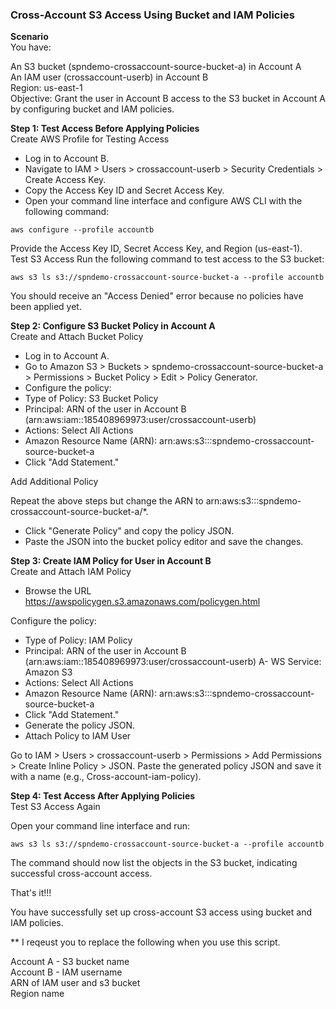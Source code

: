 ### Cross-Account S3 Access Using Bucket and IAM Policies 

**Scenario**  
You have:

An S3 bucket (spndemo-crossaccount-source-bucket-a) in Account A  
An IAM user (crossaccount-userb) in Account B  
Region: us-east-1  
Objective: Grant the user in Account B access to the S3 bucket in Account A by configuring bucket and IAM policies.  

**Step 1: Test Access Before Applying Policies**  
Create AWS Profile for Testing Access

- Log in to Account B.
- Navigate to IAM > Users > crossaccount-userb > Security Credentials > Create Access Key.
- Copy the Access Key ID and Secret Access Key.
- Open your command line interface and configure AWS CLI with the following command:
```
aws configure --profile accountb
```  
Provide the Access Key ID, Secret Access Key, and Region (us-east-1).  
Test S3 Access
Run the following command to test access to the S3 bucket:

```
aws s3 ls s3://spndemo-crossaccount-source-bucket-a --profile accountb
```
You should receive an "Access Denied" error because no policies have been applied yet.  

**Step 2: Configure S3 Bucket Policy in Account A**  
Create and Attach Bucket Policy  

- Log in to Account A.
- Go to Amazon S3 > Buckets > spndemo-crossaccount-source-bucket-a > Permissions > Bucket Policy > Edit > Policy Generator.
- Configure the policy:
- Type of Policy: S3 Bucket Policy
- Principal: ARN of the user in Account B (arn:aws:iam::185408969973:user/crossaccount-userb)
- Actions: Select All Actions
- Amazon Resource Name (ARN): arn:aws:s3:::spndemo-crossaccount-source-bucket-a
- Click "Add Statement."  

Add Additional Policy

Repeat the above steps but change the ARN to arn:aws:s3:::spndemo-crossaccount-source-bucket-a/*.

- Click "Generate Policy" and copy the policy JSON.  
- Paste the JSON into the bucket policy editor and save the changes.

**Step 3: Create IAM Policy for User in Account B**  
Create and Attach IAM Policy

- Browse the URL https://awspolicygen.s3.amazonaws.com/policygen.html

Configure the policy:

- Type of Policy: IAM Policy
- Principal: ARN of the user in Account B (arn:aws:iam::185408969973:user/crossaccount-userb)
A- WS Service: Amazon S3
- Actions: Select All Actions
- Amazon Resource Name (ARN): arn:aws:s3:::spndemo-crossaccount-source-bucket-a
- Click "Add Statement."
- Generate the policy JSON.
- Attach Policy to IAM User

Go to IAM > Users > crossaccount-userb > Permissions > Add Permissions > Create Inline Policy > JSON.
Paste the generated policy JSON and save it with a name (e.g., Cross-account-iam-policy).  

**Step 4: Test Access After Applying Policies**  
Test S3 Access Again  

Open your command line interface and run:
```
aws s3 ls s3://spndemo-crossaccount-source-bucket-a --profile accountb
```
The command should now list the objects in the S3 bucket, indicating successful cross-account access.  

That's it!!!  

You have successfully set up cross-account S3 access using bucket and IAM policies.

** I reqeust you to replace the following when you use this script. 

Account A - S3 bucket name  
Account B - IAM username  
ARN of IAM user and s3 bucket  
Region name  
